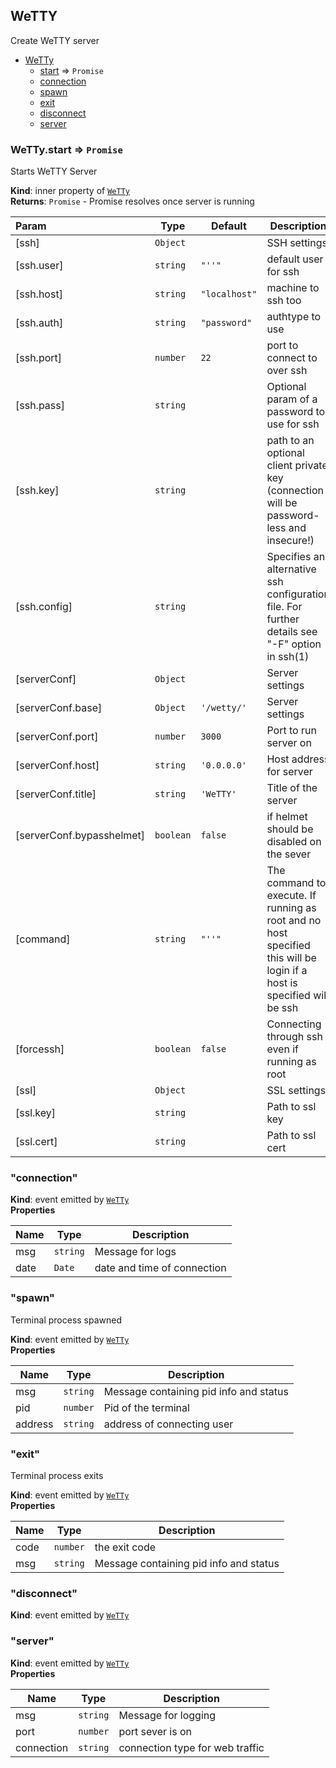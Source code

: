 ## WeTTY

Create WeTTY server

- [WeTTy](#module_WeTTy)
  - [start](#module_WeTTy..start) ⇒ `Promise`
  - [connection](#event_connection)
  - [spawn](#event_spawn)
  - [exit](#event_exit)
  - [disconnect](#event_disconnect)
  - [server](#event_server)

### WeTTy.start ⇒ `Promise`

Starts WeTTY Server

**Kind**: inner property of [`WeTTy`](#module_WeTTy)  
**Returns**: `Promise` - Promise resolves once server is running

| Param                     | Type      | Default       | Description                                                                                                            |
| :------------------------ | --------- | ------------- | ---------------------------------------------------------------------------------------------------------------------- |
| [ssh]                     | `Object`  |               | SSH settings                                                                                                           |
| [ssh.user]                | `string`  | `"''"`        | default user for ssh                                                                                                   |
| [ssh.host]                | `string`  | `"localhost"` | machine to ssh too                                                                                                     |
| [ssh.auth]                | `string`  | `"password"`  | authtype to use                                                                                                        |
| [ssh.port]                | `number`  | `22`          | port to connect to over ssh                                                                                            |
| [ssh.pass]                | `string`  |               | Optional param of a password to use for ssh                                                                            |
| [ssh.key]                 | `string`  |               | path to an optional client private key (connection will be password-less and insecure!)                                |
| [ssh.config]              | `string`  |               | Specifies an alternative ssh configuration file. For further details see "-F" option in ssh(1)                         |
| [serverConf]              | `Object`  |               | Server settings                                                                                                        |
| [serverConf.base]         | `Object`  | `'/wetty/'`   | Server settings                                                                                                        |
| [serverConf.port]         | `number`  | `3000`        | Port to run server on                                                                                                  |
| [serverConf.host]         | `string`  | `'0.0.0.0'`   | Host address for server                                                                                                |
| [serverConf.title]        | `string`  | `'WeTTY'`     | Title of the server                                                                                                    |
| [serverConf.bypasshelmet] | `boolean` | `false`       | if helmet should be disabled on the sever                                                                              |
| [command]                 | `string`  | `"''"`        | The command to execute. If running as root and no host specified this will be login if a host is specified will be ssh |
| [forcessh]                | `boolean` | `false`       | Connecting through ssh even if running as root                                                                         |
| [ssl]                     | `Object`  |               | SSL settings                                                                                                           |
| [ssl.key]                 | `string`  |               | Path to ssl key                                                                                                        |
| [ssl.cert]                | `string`  |               | Path to ssl cert                                                                                                       |

### "connection"

**Kind**: event emitted by [`WeTTy`](#module_WeTTy)  
**Properties**

| Name | Type     | Description                 |
| ---- | -------- | --------------------------- |
| msg  | `string` | Message for logs            |
| date | `Date`   | date and time of connection |

### "spawn"

Terminal process spawned

**Kind**: event emitted by [`WeTTy`](#module_WeTTy)  
**Properties**

| Name    | Type     | Description                            |
| ------- | -------- | -------------------------------------- |
| msg     | `string` | Message containing pid info and status |
| pid     | `number` | Pid of the terminal                    |
| address | `string` | address of connecting user             |

### "exit"

Terminal process exits

**Kind**: event emitted by [`WeTTy`](#module_WeTTy)  
**Properties**

| Name | Type     | Description                            |
| ---- | -------- | -------------------------------------- |
| code | `number` | the exit code                          |
| msg  | `string` | Message containing pid info and status |

### "disconnect"

**Kind**: event emitted by [`WeTTy`](#module_WeTTy)

### "server"

**Kind**: event emitted by [`WeTTy`](#module_WeTTy)  
**Properties**

| Name       | Type     | Description                     |
| ---------- | -------- | ------------------------------- |
| msg        | `string` | Message for logging             |
| port       | `number` | port sever is on                |
| connection | `string` | connection type for web traffic |
